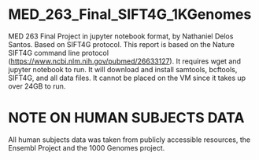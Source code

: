 # MED_263_Final_SIFT4G_1KGenomes
MED 263 Final Project in jupyter notebook format, by Nathaniel Delos Santos. Based on SIFT4G protocol. 
This report is based on the Nature SIFT4G command line protocol (https://www.ncbi.nlm.nih.gov/pubmed/26633127). 
It requires wget and jupyter notebook to run. It will download and install samtools, bcftools, SIFT4G, and all data files.
It cannot be placed on the VM since it takes up over 24GB to run.

# NOTE ON HUMAN SUBJECTS DATA
All human subjects data was taken from publicly accessible resources, the Ensembl Project and the 1000 Genomes project.
